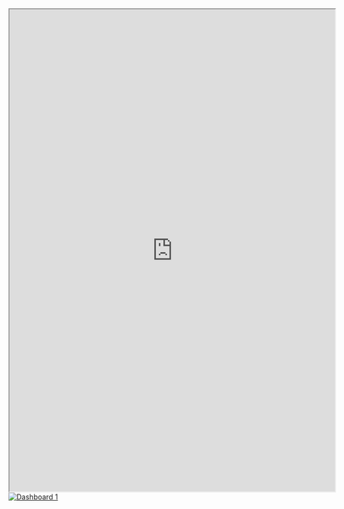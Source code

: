 <iframe src="https://public.tableau.com/views/public_exercise/Dashboard1?:showVizHome=no&:embed=true"
 width="645" height="955"></iframe>
 
 <div class='tableauPlaceholder' id='viz1681638387716' style='position: relative'><noscript><a href='#'><img alt='Dashboard 1 ' src='https://public.tableau.com/views/EvolucinumerodespectadorsfebrerTwitch/Dashboard1?:language=es-ES&publish=yes&:display_count=n&:origin=viz_share_link' style='border: none' /></a>
